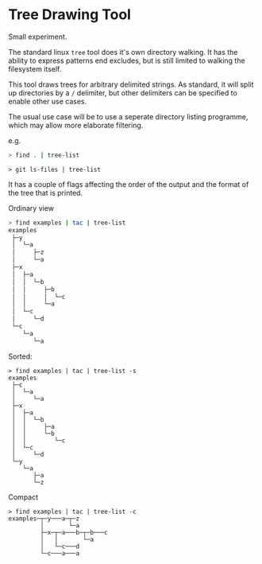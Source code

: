 # Tree Drawing Tool

Small experiment.

The standard linux `tree` tool does it's own directory walking. It has the
ability to express patterns end excludes, but is still limited to walking
the filesystem itself.

This tool draws trees for arbitrary delimited strings. As standard, it will
split up directories by a `/` delimiter, but other delimiters can be specified
to enable other use cases.

The usual use case will be to use a seperate directory listing programme,
which may allow more elaborate filtering.

e.g.

```bash
> find . | tree-list
```

```
> git ls-files | tree-list
```

It has a couple of flags affecting the order of the output and the format of
the tree that is printed.

Ordinary view
```bash
> find examples | tac | tree-list
examples
 ├─y
 │  └─a
 │     ├─z
 │     └─a
 ├─x
 │  ├─a
 │  │  └─b
 │  │     ├─b
 │  │     │  └─c
 │  │     └─a
 │  └─c
 │     └─d
 └─c
    └─a
       └─a
```

Sorted:
```
> find examples | tac | tree-list -s
examples
 ├─c
 │  └─a
 │     └─a
 ├─x
 │  ├─a
 │  │  └─b
 │  │     ├─a
 │  │     └─b
 │  │        └─c
 │  └─c
 │     └─d
 └─y
    └─a
       ├─a
       └─z
```

Compact
```
> find examples | tac | tree-list -c
examples─┬─y───a─┬─z
         │       └─a
         ├─x─┬─a───b─┬─b───c
         │   │       └─a
         │   └─c───d
         └─c───a───a
```

